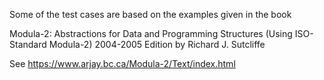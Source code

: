 Some of the test cases are based on the examples given in the book

Modula-2: Abstractions for Data and
Programming Structures
(Using ISO-Standard Modula-2)
2004-2005 Edition
by
Richard J. Sutcliffe

See https://www.arjay.bc.ca/Modula-2/Text/index.html
